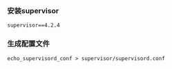### 安装supervisor
```shell
supervisor==4.2.4
```

### 生成配置文件
```shell
echo_supervisord_conf > supervisor/supervisord.conf
```
